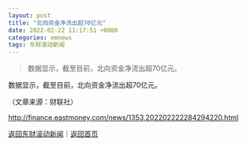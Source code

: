 ```yaml
---
layout: post
title: "北向资金净流出超70亿元"
date: 2022-02-22 11:17:51 +0800
categories: emnews
tags: 东财滚动新闻
---
```

> 数据显示，截至目前，北向资金净流出超70亿元。

<p>数据显示，截至目前，北向资金净流出超70亿元。</p><p class="em_media">（文章来源：财联社）</p>

<http://finance.eastmoney.com/news/1353,202202222284294220.html>

[返回东财滚动新闻](//finews.withounder.com/emnews/)｜[返回首页](//finews.withounder.com/)
